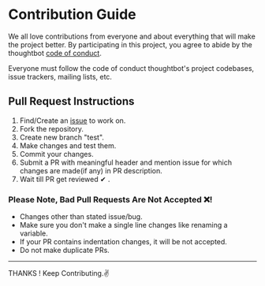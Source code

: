 # Contribution Guide

We all love contributions from everyone and about everything that will make the project better. By participating in this project, you agree to abide by the thoughtbot [code of conduct](https://thoughtbot.com/open-source-code-of-conduct).

Everyone must follow the code of conduct thoughtbot's project codebases, issue trackers, mailing lists, etc.

## Pull Request Instructions

1. Find/Create an [issue](https://github.com/yashchaudhari008/Codechef_Cards/issues) to work on.
2. Fork the repository.
3. Create new branch "test".
4. Make changes and test them.
5. Commit your changes.
6. Submit a PR with meaningful header and mention issue for which changes are made(if any) in PR description.
7. Wait till PR get reviewed ✔ .

### Please Note, Bad Pull Requests Are Not Accepted ❌!

- Changes other than stated issue/bug.
- Make sure you don't make a single line changes like renaming a variable.
- If your PR contains indentation changes, it will be not accepted.
- Do not make duplicate PRs.

---

THANKS ! Keep Contributing.✌

